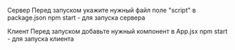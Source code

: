 Сервер
Перед запуском укажите нужный файл поле "script" в package.json
npm start - для запуска сервера



Клиент
Перед запуском добавьте нужный компонент в App.jsx
npm start - для запуска клиента

